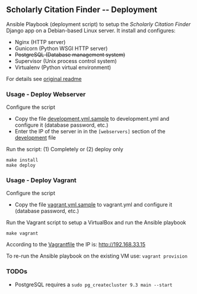 ## Scholarly Citation Finder -- Deployment

Ansible Playbook (deployment script) to setup the *Scholarly Citation Finder* Django app on a Debian-based Linux server. It install and configures:

* Nginx (HTTP server)
* Gunicorn (Python WSGI HTTP server)
* ~~PostgreSQL (Database management system)~~
* Supervisor (Unix process control system)
* Virtualenv (Python virtual environment)

For details see [original readme](README.org.md)

### Usage - Deploy Webserver

Configure the script
* Copy the file [development.yml.sample](env_vars/development.yml.sample) to development.yml and configure it (database password, etc.)
* Enter the IP of the server in in the `[webservers]` section of the [development](development) file

Run the script: (1) Completely or (2) deploy only 
```
make install
make deploy
```

### Usage - Deploy Vagrant

Configure the script
* Copy the file [vagrant.yml.sample](env_vars/vagrant.yml.sample) to vagrant.yml and configure it (database password, etc.)

Run the Vagrant script to setup a VirtualBox and run the Ansible playbook
```
make vagrant
```

According to the [Vagrantfile](Vagrantfile) the IP is: http://192.168.33.15

To re-run the Ansible playbook on the existing VM use: `vagrant provision`

### TODOs

* PostgreSQL requires a `sudo pg_createcluster 9.3 main --start`